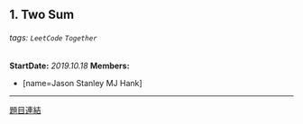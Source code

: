 ## 1. Two Sum

###### tags: `LeetCode` `Together`

**StartDate:** *2019.10.18*
**Members:**
- [name=Jason Stanley MJ Hank]

---

[題目連結](https://leetcode.com/problems/two-sum/)
